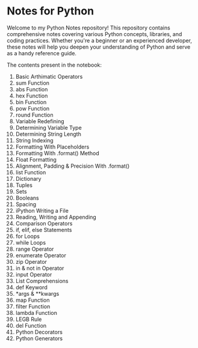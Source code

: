 # Notes for Python

Welcome to my Python Notes repository! This repository contains comprehensive notes covering various Python concepts, libraries, and coding practices. Whether you're a beginner or an experienced developer, these notes will help you deepen your understanding of Python and serve as a handy reference guide.

The contents present in the notebook:
  1. Basic Arthimatic Operators  
  2. sum Function
  3. abs Function
  4. hex Function
  5. bin Function
  6. pow Function
  7. round Function
  8. Variable Redefining
  9. Determining Variable Type
  10. Determining String Length
  11. String Indexing
  12. Formatting With Placeholders
  13. Formatting With .format() Method
  14. Float Formatting
  15. Alignment, Padding & Precision With .format()
  16. list Function
  17. Dictionary
  18. Tuples
  19. Sets
  20. Booleans
  21. Spacing
  22. iPython Writing a File
  23. Reading, Writing and Appending
  24. Comparison Operators
  25. if, elif, else Statements
  26. for Loops
  27. while Loops
  28. range Operator
  29. enumerate Operator
  30. zip Operator
  31. in & not in Operator
  32. input Operator
  33. List Comprehensions
  34. def Keyword
  35. *args & **kwargs
  36. map Function
  37. filter Function
  38. lambda Function
  39. LEGB Rule
  40. del Function
  41. Python Decorators
  42. Python Generators
